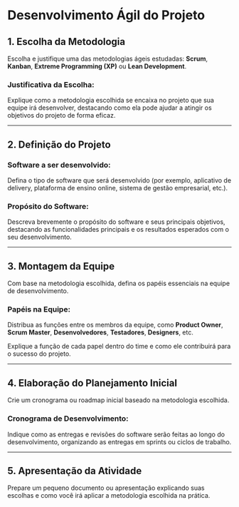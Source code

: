 # Desenvolvimento Ágil do Projeto

## 1. Escolha da Metodologia

Escolha e justifique uma das metodologias ágeis estudadas: **Scrum**, **Kanban**, **Extreme Programming (XP)** ou **Lean Development**.

### Justificativa da Escolha:
Explique como a metodologia escolhida se encaixa no projeto que sua equipe irá desenvolver, destacando como ela pode ajudar a atingir os objetivos do projeto de forma eficaz.

---

## 2. Definição do Projeto

### Software a ser desenvolvido:
Defina o tipo de software que será desenvolvido (por exemplo, aplicativo de delivery, plataforma de ensino online, sistema de gestão empresarial, etc.).

### Propósito do Software:
Descreva brevemente o propósito do software e seus principais objetivos, destacando as funcionalidades principais e os resultados esperados com o seu desenvolvimento.

---

## 3. Montagem da Equipe

Com base na metodologia escolhida, defina os papéis essenciais na equipe de desenvolvimento.

### Papéis na Equipe:
Distribua as funções entre os membros da equipe, como **Product Owner**, **Scrum Master**, **Desenvolvedores**, **Testadores**, **Designers**, etc. 

Explique a função de cada papel dentro do time e como ele contribuirá para o sucesso do projeto. 

---

## 4. Elaboração do Planejamento Inicial

Crie um cronograma ou roadmap inicial baseado na metodologia escolhida.

### Cronograma de Desenvolvimento:
Indique como as entregas e revisões do software serão feitas ao longo do desenvolvimento, organizando as entregas em sprints ou ciclos de trabalho.

---

## 5. Apresentação da Atividade

Prepare um pequeno documento ou apresentação explicando suas escolhas e como você irá aplicar a metodologia escolhida na prática.
